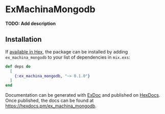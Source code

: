 # ExMachinaMongodb

**TODO: Add description**

## Installation

If [available in Hex](https://hex.pm/docs/publish), the package can be installed
by adding `ex_machina_mongodb` to your list of dependencies in `mix.exs`:

```elixir
def deps do
  [
    {:ex_machina_mongodb, "~> 0.1.0"}
  ]
end
```

Documentation can be generated with [ExDoc](https://github.com/elixir-lang/ex_doc)
and published on [HexDocs](https://hexdocs.pm). Once published, the docs can
be found at <https://hexdocs.pm/ex_machina_mongodb>.

